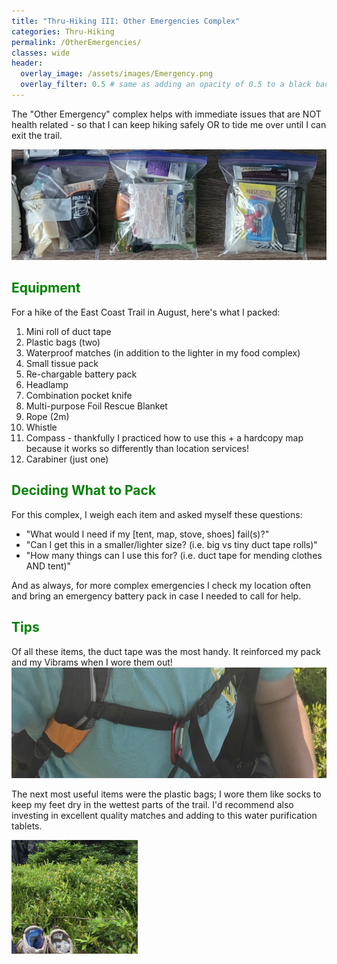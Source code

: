 ```yaml
---
title: "Thru-Hiking III: Other Emergencies Complex"
categories: Thru-Hiking
permalink: /OtherEmergencies/
classes: wide
header:
  overlay_image: /assets/images/Emergency.png
  overlay_filter: 0.5 # same as adding an opacity of 0.5 to a black background
---
```


The "Other Emergency" complex helps with immediate issues that are NOT health related - so that I can keep hiking safely OR to tide me over until I can exit the trail. 

<img src="/assets/images/Firstaid.png" alt="Other Emergencies Complex">

<h2 style="color: green;">Equipment</h2>

For a hike of the East Coast Trail in August, here's what I packed:

<ol>
    <li>Mini roll of duct tape</li>
    <li>Plastic bags (two)</li>
    <li>Waterproof matches (in addition to the lighter in my food complex)</li>
    <li>Small tissue pack</li>
    <li>Re-chargable battery pack</li>
    <li>Headlamp</li>
    <li>Combination pocket knife</li>
    <li>Multi-purpose Foil Rescue Blanket</li> 
    <li>Rope (2m)</li> 
    <li>Whistle</li>
    <li>Compass - thankfully I practiced how to use this + a hardcopy map because it works so differently than location services!</li>
    <li>Carabiner (just one)</li>
</ol> 

<h2 style="color: green;">Deciding What to Pack</h2>

For this complex, I weigh each item and asked myself these questions: 

<ul>
    <li>"What would I need if my [tent, map, stove, shoes] fail(s)?"</li>
    <li>"Can I get this in a smaller/lighter size? (i.e. big vs tiny duct tape rolls)"</li>
    <li>"How many things can I use this for? (i.e. duct tape for mending clothes AND tent)"</li>
</ul>

And as always, for more complex emergencies I check my location often and bring an emergency battery pack in case I needed to call for help. 

<h2 style="color: green;">Tips</h2>

Of all these items, the duct tape was the most handy. It reinforced my pack and my Vibrams when I wore them out! 
<img src="/assets/images/Thru-hiking-ducttape.png" alt="Duct Tape on my Pack">

The next most useful items were the plastic bags; I wore them like socks to keep my feet dry in the wettest parts of the trail. I'd recommend also investing in excellent quality matches and adding to this water purification tablets.

<img src="/assets/images/Thru-hiking-plasticbags.png" style="width: 40%; height: auto" alt="Plastic Bags in my Boots">

